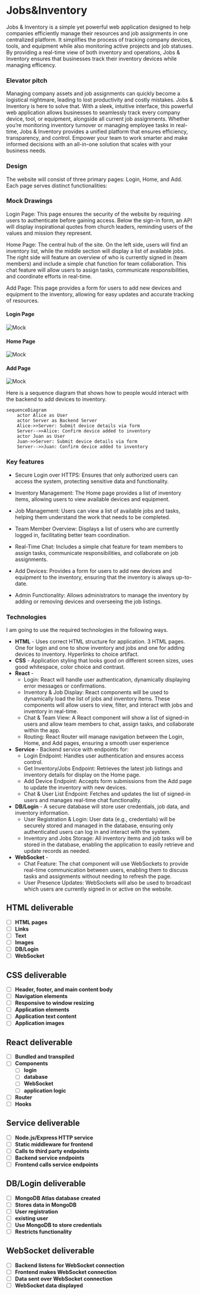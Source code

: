 # Jobs&Inventory

Jobs & Inventory is a simple yet powerful web application designed to help companies efficiently manage their resources and job assignments in one centralized platform. It simplifies the process of tracking company devices, tools, and equipment while also monitoring active projects and job statuses. By providing a real-time view of both inventory and operations, Jobs & Inventory ensures that businesses track their inventory devices while managing efficency.

### Elevator pitch

Managing company assets and job assignments can quickly become a logistical nightmare, leading to lost productivity and costly mistakes. Jobs & Inventory is here to solve that. With a sleek, intuitive interface, this powerful web application allows businesses to seamlessly track every company device, tool, or equipment, alongside all current job assignments. Whether you’re monitoring inventory turnover or managing employee tasks in real-time, Jobs & Inventory provides a unified platform that ensures efficiency, transparency, and control. Empower your team to work smarter and make informed decisions with an all-in-one solution that scales with your business needs.

### Design 
The website will consist of three primary pages: Login, Home, and Add. Each page serves distinct functionalities:

### Mock Drawings

Login Page: This page ensures the security of the website by requiring users to authenticate before gaining access. Below the sign-in form, an API will display inspirational quotes from church leaders, reminding users of the values and mission they represent.
    
Home Page: The central hub of the site. On the left side, users will find an inventory list, while the middle section will display a list of available jobs. The right side will feature an overview of who is currently signed in (team members) and include a simple chat function for team collaboration. This chat feature will allow users to assign tasks, communicate responsibilities, and coordinate efforts in real-time.

Add Page: This page provides a form for users to add new devices and equipment to the inventory, allowing for easy updates and accurate tracking of resources.

#### Login Page

![Mock](assets/img/JobsInventoryLoginPage.png)

#### Home Page

![Mock](assets/img/JobsInventoryHomePage.png)

#### Add Page

![Mock](assets/img/JobsInventoryAddPage.png)



Here is a sequence diagram that shows how to people would interact with the backend to add devices to inventory.

```mermaid
sequenceDiagram
    actor Alice as User
    actor Server as Backend Server
    Alice->>Server: Submit device details via form
    Server-->>Alice: Confirm device added to inventory
    actor Juan as User
    Juan->>Server: Submit device details via form
    Server-->>Juan: Confirm device added to inventory
```

### Key features

- Secure Login over HTTPS: Ensures that only authorized users can access the system, protecting sensitive data and functionality.

- Inventory Management: The Home page provides a list of inventory items, allowing users to view available devices and equipment.

- Job Management: Users can view a list of available jobs and tasks, helping them understand the work that needs to be completed.

- Team Member Overview: Displays a list of users who are currently logged in, facilitating better team coordination.

- Real-Time Chat: Includes a simple chat feature for team members to assign tasks, communicate responsibilities, and collaborate on job assignments.

- Add Devices: Provides a form for users to add new devices and equipment to the inventory, ensuring that the inventory is always up-to-date.

- Admin Functionality: Allows administrators to manage the inventory by adding or removing devices and overseeing the job listings.

### Technologies

I am going to use the required technologies in the following ways.

- **HTML** - Uses correct HTML structure for application. 3 HTML pages. One for login and one to show inventory and jobs and one for adding devices to inventory. Hyperlinks to choice artifact.
- **CSS** - Application styling that looks good on different screen sizes, uses good whitespace, color choice and contrast.
- **React** -
  - Login: React will handle user authentication, dynamically displaying error messages or confirmations.
  - Inventory & Job Display: React components will be used to dynamically load the list of jobs and inventory items. These components will allow users to view, filter, and interact with jobs and inventory in real-time.
  - Chat & Team View: A React component will show a list of signed-in users and allow team members to chat, assign tasks, and collaborate within the app.
  - Routing: React Router will manage navigation between the Login, Home, and Add pages, ensuring a smooth user experience
- **Service** - Backend service with endpoints for:
  - Login Endpoint: Handles user authentication and ensures access control.
  - Get Inventory/Jobs Endpoint: Retrieves the latest job listings and inventory details for display on the Home page.
  - Add Device Endpoint: Accepts form submissions from the Add page to update the inventory with new devices.
  - Chat & User List Endpoint: Fetches and updates the list of signed-in users and manages real-time chat functionality.
- **DB/Login** - A secure database will store user credentials, job data, and inventory information.
  - User Registration & Login: User data (e.g., credentials) will be securely stored and managed in the database, ensuring only authenticated users can log in and interact with the system.
  - Inventory and Jobs Storage: All inventory items and job tasks will be stored in the database, enabling the application to easily retrieve and update records as needed.
- **WebSocket** -
  - Chat Feature: The chat component will use WebSockets to provide real-time communication between users, enabling them to discuss tasks and assignments without needing to refresh the page.
  - User Presence Updates: WebSockets will also be used to broadcast which users are currently signed in or active on the website.

## HTML deliverable



- [ ] **HTML pages** 
- [ ] **Links** 
- [ ] **Text** 
- [ ] **Images** 
- [ ] **DB/Login** 
- [ ] **WebSocket** 

## CSS deliverable


- [ ] **Header, footer, and main content body**
- [ ] **Navigation elements** 
- [ ] **Responsive to window resizing** 
- [ ] **Application elements** 
- [ ] **Application text content** 
- [ ] **Application images** 

## React deliverable

- [ ] **Bundled and transpiled** 
- [ ] **Components** 
  - [ ] **login** 
  - [ ] **database** 
  - [ ] **WebSocket**
  - [ ] **application logic** 
- [ ] **Router** 
- [ ] **Hooks** 

## Service deliverable


- [ ] **Node.js/Express HTTP service** 
- [ ] **Static middleware for frontend** 
- [ ] **Calls to third party endpoints**
- [ ] **Backend service endpoints** 
- [ ] **Frontend calls service endpoints** 

## DB/Login deliverable


- [ ] **MongoDB Atlas database created** 
- [ ] **Stores data in MongoDB** 
- [ ] **User registration** 
- [ ] **existing user** 
- [ ] **Use MongoDB to store credentials** 
- [ ] **Restricts functionality**

## WebSocket deliverable

- [ ] **Backend listens for WebSocket connection** 
- [ ] **Frontend makes WebSocket connection** 
- [ ] **Data sent over WebSocket connection** 
- [ ] **WebSocket data displayed** 
